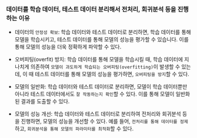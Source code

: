 ### 데이터를 학습 데이터, 테스트 데이터 분리해서 전처리, 회귀분석 등을 진행하는 이유

- 데이터의 `안정성 확보`: 학습 데이터와 테스트 데이터로 분리하면, 학습 데이터를 통해 모델을 학습시키고, 테스트 데이터를 통해 모델의 성능을 평가할 수 있습니다. 이를 통해 모델의 성능을 더욱 정확하게 파악할 수 있다.

- 오버피팅(overfit) 방지: 학습 데이터를 통해 모델을 학습시킬 때, 학습 데이터에 지나치게 의존하여 `모델이 과도하게 학습되는 오버피팅(overfitting)`이 발생할 수 있는데, 이 때 테스트 데이터를 통해 모델의 성능을 평가하면, `오버피팅을 방지`할 수 있다.

- 모델의 일반화: 학습 데이터와 테스트 데이터로 분리하면, 모델이 학습 데이터뿐만 아니라 테스트 데이터에서도 `잘 작동하는지 확인`할 수 있다. 이를 통해 모델이 일반화된 결과를 도출할 수 있다.

- 모델의 성능 개선: 학습 데이터와 테스트 데이터로 분리하여 전처리와 회귀분석 등을 진행하면, 모델의 성능을 개선할 수 있다. 예를 들어, `전처리를 통해 데이터를 정제`하고, `회귀분석을 통해 모델의 파라미터를 최적화`할 수 있다.


